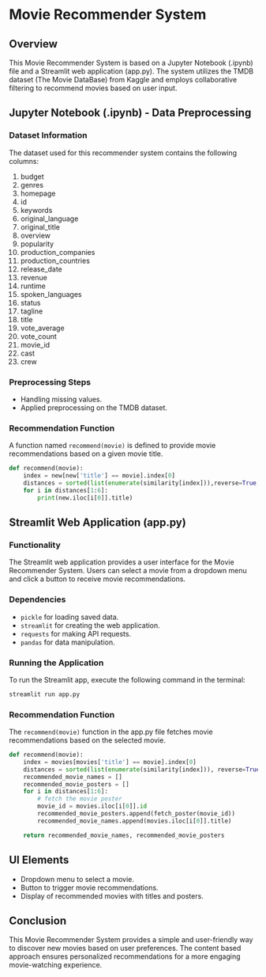# Movie Recommender System

## Overview

This Movie Recommender System is based on a Jupyter Notebook (.ipynb) file and a Streamlit web application (app.py). The system utilizes the TMDB dataset (The Movie DataBase) from Kaggle and employs collaborative filtering to recommend movies based on user input.

## Jupyter Notebook (.ipynb) - Data Preprocessing

### Dataset Information

The dataset used for this recommender system contains the following columns:

1. budget
2. genres
3. homepage
4. id
5. keywords
6. original_language
7. original_title
8. overview
9. popularity
10. production_companies
11. production_countries
12. release_date
13. revenue
14. runtime
15. spoken_languages
16. status
17. tagline
18. title
19. vote_average
20. vote_count
21. movie_id
22. cast
23. crew

### Preprocessing Steps

- Handling missing values.
- Applied preprocessing on the TMDB dataset.

### Recommendation Function

A function named `recommend(movie)` is defined to provide movie recommendations based on a given movie title.

```python
def recommend(movie):
    index = new[new['title'] == movie].index[0]
    distances = sorted(list(enumerate(similarity[index])),reverse=True,key = lambda x: x[1])
    for i in distances[1:6]:
        print(new.iloc[i[0]].title)
```

## Streamlit Web Application (app.py)

### Functionality

The Streamlit web application provides a user interface for the Movie Recommender System. Users can select a movie from a dropdown menu and click a button to receive movie recommendations.

### Dependencies

- `pickle` for loading saved data.
- `streamlit` for creating the web application.
- `requests` for making API requests.
- `pandas` for data manipulation.

### Running the Application

To run the Streamlit app, execute the following command in the terminal:

```bash
streamlit run app.py
```
### Recommendation Function

The `recommend(movie)` function in the app.py file fetches movie recommendations based on the selected movie.

```python
def recommend(movie):
    index = movies[movies['title'] == movie].index[0]
    distances = sorted(list(enumerate(similarity[index])), reverse=True, key=lambda x: x[1])
    recommended_movie_names = []
    recommended_movie_posters = []
    for i in distances[1:6]:
        # fetch the movie poster
        movie_id = movies.iloc[i[0]].id
        recommended_movie_posters.append(fetch_poster(movie_id))
        recommended_movie_names.append(movies.iloc[i[0]].title)

    return recommended_movie_names, recommended_movie_posters
```

## UI Elements

- Dropdown menu to select a movie.
- Button to trigger movie recommendations.
- Display of recommended movies with titles and posters.

## Conclusion

This Movie Recommender System provides a simple and user-friendly way to discover new movies based on user preferences. The content based approach ensures personalized recommendations for a more engaging movie-watching experience.
